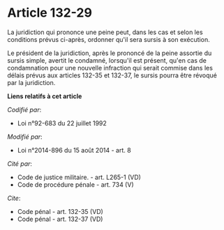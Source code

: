 # Article 132-29

La juridiction qui prononce une peine peut, dans les cas et selon les conditions prévus ci-après, ordonner qu'il sera sursis
à son exécution. 

Le président de la juridiction, après le prononcé de la peine assortie du sursis simple, avertit le condamné, lorsqu'il est
présent, qu'en cas de condamnation pour une nouvelle infraction qui serait commise dans les délais prévus aux articles 132-35
et 132-37, le sursis pourra être révoqué par la juridiction.

**Liens relatifs à cet article**

_Codifié par_:

  - Loi n°92-683 du 22 juillet 1992

_Modifié par_:

  - Loi n°2014-896 du 15 août 2014 - art. 8

_Cité par_:

  - Code de justice militaire. - art. L265-1 (VD)
  - Code de procédure pénale - art. 734 (V)

_Cite_:

  - Code pénal - art. 132-35 (VD)
  - Code pénal - art. 132-37 (VD)
